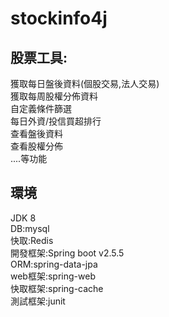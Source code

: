 # stockinfo4j
## 股票工具:
獲取每日盤後資料(個股交易,法人交易)  
獲取每周股權分佈資料  
自定義條件篩選  
每日外資/投信買超排行  
查看盤後資料  
查看股權分佈  
....等功能 

## 環境
JDK 8  
DB:mysql  
快取:Redis  
開發框架:Spring boot v2.5.5  
ORM:spring-data-jpa  
web框架:spring-web  
快取框架:spring-cache  
測試框架:junit  